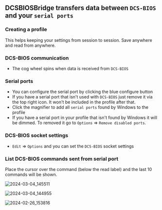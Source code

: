 ## DCSBIOSBridge transfers data between ```DCS-BIOS``` and your ```serial ports```

### Creating a profile
This helps keeping your settings from session to session. Save anywhere and read from anywhere.

### DCS-BIOS communication
* The cog wheel spins when data is received from ```DCS-BIOS```

### Serial ports
* You can configure the serial port by clicking the blue configure button
* If you have a serial port that isn't used with ```DCS-BIOS``` just remove it via the top right icon. It won't be included in the profile after that.
* Click the magnifier to add all ```serial ports``` found by Windows to the profile
* If you have a serial port in your profile that isn't found by Windows it will be dimmed. To removed it go to ```Options``` => ```Remove disabled ports```.

### DCS-BIOS socket settings
* ```Edit``` => ```Options``` and you can set the ```DCS-BIOS``` socket settings

### List DCS-BIOS commands sent from serial port
Place the cursor over the command (below the read label) and the last 10 commands will be shown.

![2024-03-04_145511](https://github.com/DCS-Skunkworks/DCSBIOSBridge/assets/10453261/8134eb0d-a566-49cc-9002-adf02f3447bd)

![2024-03-04_144955](https://github.com/DCS-Skunkworks/DCSBIOSBridge/assets/10453261/b22e6f92-0d14-4686-bbb3-011f6dc89b95)

![2024-02-26_153816](https://github.com/DCS-Skunkworks/DCSBIOSDataBroker/assets/10453261/1e52f52b-3f48-470b-9450-2d60ff45c1c9)

